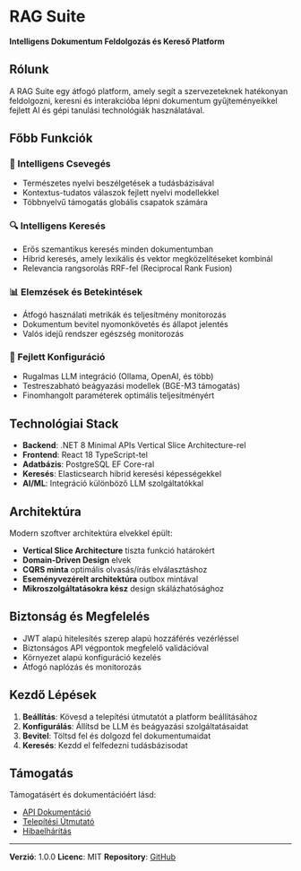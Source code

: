 # RAG Suite

**Intelligens Dokumentum Feldolgozás és Kereső Platform**

## Rólunk

A RAG Suite egy átfogó platform, amely segít a szervezeteknek hatékonyan feldolgozni, keresni és interakcióba lépni dokumentum gyűjteményeikkel fejlett AI és gépi tanulási technológiák használatával.

## Főbb Funkciók

### 🤖 Intelligens Csevegés
- Természetes nyelvi beszélgetések a tudásbázisával
- Kontextus-tudatos válaszok fejlett nyelvi modellekkel
- Többnyelvű támogatás globális csapatok számára

### 🔍 Intelligens Keresés
- Erős szemantikus keresés minden dokumentumban
- Hibrid keresés, amely lexikális és vektor megközelítéseket kombinál
- Relevancia rangsorolás RRF-fel (Reciprocal Rank Fusion)

### 📊 Elemzések és Betekintések
- Átfogó használati metrikák és teljesítmény monitorozás
- Dokumentum bevitel nyomonkövetés és állapot jelentés
- Valós idejű rendszer egészség monitorozás

### 🔧 Fejlett Konfiguráció
- Rugalmas LLM integráció (Ollama, OpenAI, és több)
- Testreszabható beágyazási modellek (BGE-M3 támogatás)
- Finomhangolt paraméterek optimális teljesítményért

## Technológiai Stack

- **Backend**: .NET 8 Minimal APIs Vertical Slice Architecture-rel
- **Frontend**: React 18 TypeScript-tel
- **Adatbázis**: PostgreSQL EF Core-ral
- **Keresés**: Elasticsearch hibrid keresési képességekkel
- **AI/ML**: Integráció különböző LLM szolgáltatókkal

## Architektúra

Modern szoftver architektúra elvekkel épült:

- **Vertical Slice Architecture** tiszta funkció határokért
- **Domain-Driven Design** elvek
- **CQRS minta** optimális olvasás/írás elválasztáshoz
- **Eseményvezérelt architektúra** outbox mintával
- **Mikroszolgáltatásokra kész** design skálázhatósághoz

## Biztonság és Megfelelés

- JWT alapú hitelesítés szerep alapú hozzáférés vezérléssel
- Biztonságos API végpontok megfelelő validációval
- Környezet alapú konfiguráció kezelés
- Átfogó naplózás és monitorozás

## Kezdő Lépések

1. **Beállítás**: Kövesd a telepítési útmutatót a platform beállításához
2. **Konfigurálás**: Állítsd be LLM és beágyazási szolgáltatásaidat
3. **Bevitel**: Töltsd fel és dolgozd fel dokumentumaidat
4. **Keresés**: Kezdd el felfedezni tudásbázisodat

## Támogatás

Támogatásért és dokumentációért lásd:
- [API Dokumentáció](./api-documentation.md)
- [Telepítési Útmutató](../DEPLOYMENT_GUIDE.md)
- [Hibaelhárítás](../DOTNET8-TROUBLESHOOTING.md)

---

**Verzió**: 1.0.0
**Licenc**: MIT
**Repository**: [GitHub](https://github.com/jklebucki/rag-suite)

